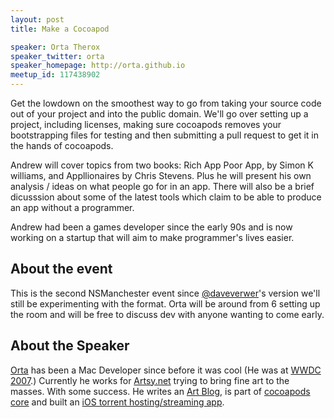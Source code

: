 ```yaml
---
layout: post
title: Make a Cocoapod

speaker: Orta Therox
speaker_twitter: orta
speaker_homepage: http://orta.github.io
meetup_id: 117438902
---
```


Get the lowdown on the smoothest way to go from taking your source code out of your project and into the public domain. We'll go over setting up a project, including licenses, making sure cocoapods removes your bootstrapping files for testing and then submitting a pull request to get it in the hands of cocoapods.

Andrew will cover topics from two books: Rich App Poor App, by Simon K williams, and Appllionaires by Chris Stevens. Plus he will present his own analysis / ideas on what people go for in an app. There will also be a brief dicusssion about some of the latest tools which claim to be able to produce an app without a programmer.

<!-- more -->

Andrew had been a games developer since the early 90s and is now working on a startup that will aim to make programmer's lives easier. 


About the event
----

This is the second NSManchester event since [@daveverwer](http://twitter.com/daveverwer)'s version we'll still be experimenting with the format. Orta will be around from 6 setting up the room and will be free to discuss dev with anyone wanting to come early.


About the Speaker
----

[Orta](http://orta.github.io) has been a Mac Developer since before it was cool (He was at [WWDC 2007](http://www.engadget.com/2007/06/11/steve-jobs-live-from-wwdc-2007/).) Currently he works for [Artsy.net](http://artsy.net) trying to bring fine art to the masses. With some success. He writes an [Art Blog](http://artsy.net/orta), is part of [cocoapods core](http://cocoapods.org) and built an [iOS torrent hosting/streaming app](http://awesomeputioapp.com). 
